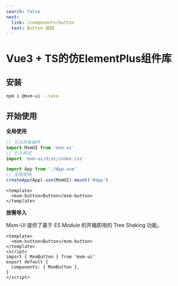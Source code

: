 ```yaml
---
search: false
next:
  link: /components/button
  text: Button 按钮
---
```


# Vue3 + TS的仿ElementPlus组件库

## 安装

```bash
npm i @mxm-ui --save
```

## 开始使用

**全局使用**

```js
// 引入所有组件
import MxmUI from 'mxm-ui'
// 引入样式
import 'mxm-ui/dist/index.css'

import App from './App.vue'
// 全局使用
createApp(App).use(MxmUI).mount('#app')
```

```vue
<template>
  <mxm-button>Button</mxm-button>
</template>
```

**按需导入**

Mxm-UI 提供了基于 ES Module 的开箱即用的 Tree Shaking 功能。

```vue
<template>
  <mxm-button>Button</mxm-button>
</template>
<script>
import { MxmButton } from 'mxm-ui'
export default {
  components: { MxmButton },
}
</script>
```
